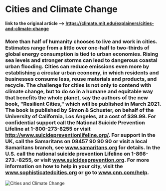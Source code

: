 # Cities and Climate Change
#### link to the original article --> https://climate.mit.edu/explainers/cities-and-climate-change

### More than half of humanity chooses to live and work in cities. Estimates range from a little over one-half to two-thirds of global energy consumption is tied to urban economies. Rising sea levels and stronger storms can lead to dangerous coastal urban flooding. Cities can reduce emissions even more by establishing a circular urban economy, in which residents and businesses consume less, reuse materials and products, and recycle. The challenge for cities is not only to contend with climate change, but to do so in a humane and equitable way that benefits the whole planet, say the authors of the new book, "Resilient Cities," which will be published in March 2021. The book is published by Simon & Schuster, on behalf of the University of California, Los Angeles, at a cost of $39.99. For confidential support call the National Suicide Prevention Lifeline at 1-800-273-8255 or visit http://www.suicidepreventionlifeline.org/. For support in the UK, call the Samaritans on 08457 90 90 90 or visit a local Samaritans branch, see www.samaritans.org for details. In the U.S. call the national suicide prevention Lifeline on 1-866-273.-8255, or visit www.suicidesprevention.org. For more information on how to help in your city, visit the www.sophisticatedcities.org or go to www.cnn.com/help.

![Cities and Climate Change](https://climate.mit.edu/sites/default/files/2021-03/23922596258_c89d4a58b5_k.jpg)